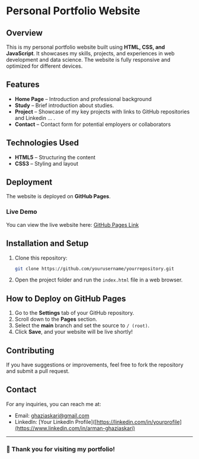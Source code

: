# Personal Portfolio Website

## Overview
This is my personal portfolio website built using **HTML, CSS, and JavaScript**. It showcases my skills, projects, and experiences in web development and data science. The website is fully responsive and optimized for different devices.

## Features
- **Home Page** – Introduction and  professional background
- **Study** – Brief introduction about studies.
- **Project** – Showcase of my key projects with links to GitHub repositories and Linkedin ... . 
- **Contact** – Contact form for potential employers or collaborators

## Technologies Used
- **HTML5** – Structuring the content
- **CSS3** – Styling and layout

## Deployment
The website is deployed on **GitHub Pages**.

### Live Demo
You can view the live website here: [GitHub Pages Link](https://yourusername.github.io/yourrepository)

## Installation and Setup
1. Clone this repository:
   ```bash
   git clone https://github.com/yourusername/yourrepository.git
   ```
2. Open the project folder and run the `index.html` file in a web browser.

## How to Deploy on GitHub Pages
1. Go to the **Settings** tab of your GitHub repository.
2. Scroll down to the **Pages** section.
3. Select the **main** branch and set the source to `/ (root)`.
4. Click **Save**, and your website will be live shortly!

## Contributing
If you have suggestions or improvements, feel free to fork the repository and submit a pull request.

## Contact
For any inquiries, you can reach me at:
- Email: ghaziaskari@gmail.com
- LinkedIn: [Your LinkedIn Profile]([https://linkedin.com/in/yourprofile](https://www.linkedin.com/in/arman-ghaziaskari)

---
### 🚀 Thank you for visiting my portfolio!

